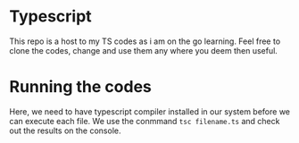 # Typescript
This repo is a host to my TS codes as i am on the go learning. Feel free to clone the codes, change and use them any where you deem then useful.
# Running the codes
Here, we need to have typescript compiler installed in our system before we can execute each file.
We use the conmmand `tsc filename.ts` and check out the results on the console.